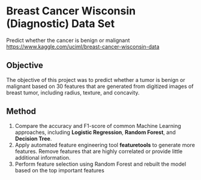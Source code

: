 # Breast Cancer Wisconsin (Diagnostic) Data Set

Predict whether the cancer is benign or malignant
https://www.kaggle.com/uciml/breast-cancer-wisconsin-data

## **Objective**
The objective of this project was to predict whether a tumor is benign or malignant based on 30 features that are generated from digitized images of breast tumor, including radius, texture, and concavity. 

## **Method**
1. Compare the accuracy and F1-score of common Machine Learning approaches, including **Logistic Regression**, **Random Forest**, and **Decision Tree**.
2. Apply automated feature engineering tool **featuretools** to generate more features. Remove features that are highly correlated or provide little additional information.
3. Perform feature selection using Random Forest and rebuilt the model based on the top important features
